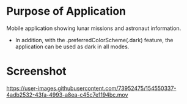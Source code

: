 # Purpose of Application

Mobile application showing lunar missions and astronaut information.
- In addition, with the .preferredColorScheme(.dark) feature, the application can be used as dark in all modes.

# Screenshot

https://user-images.githubusercontent.com/73952475/154550337-4adb2532-43fa-4993-a8ea-c45c7e1194bc.mov
